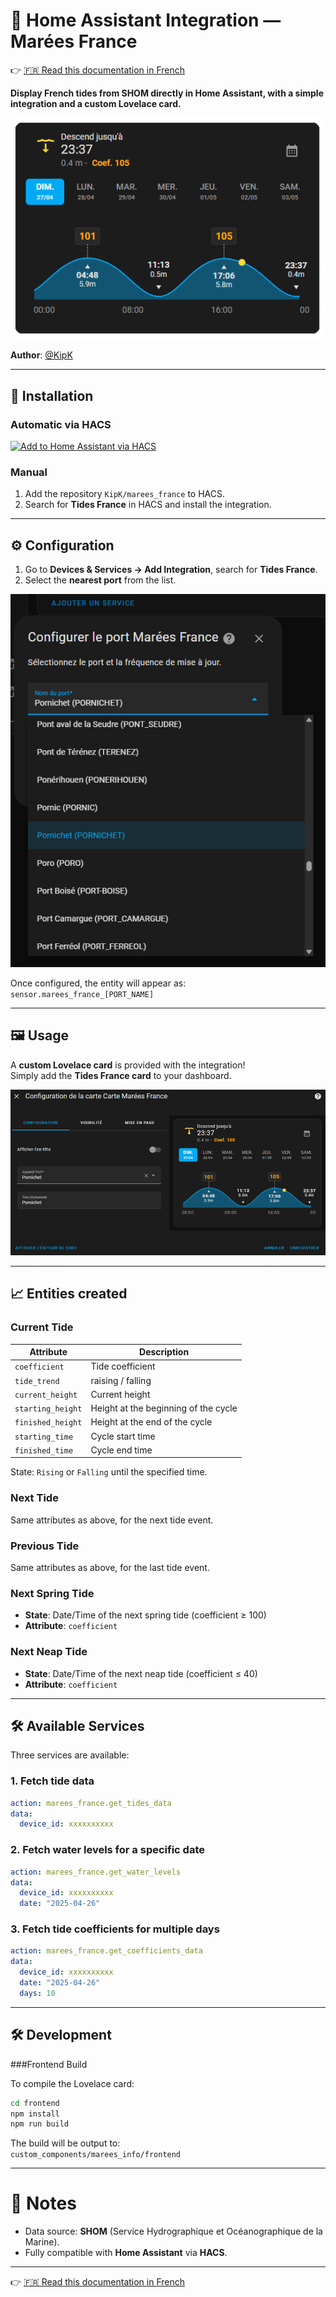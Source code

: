 # 🌊 Home Assistant Integration — Marées France

👉 [🇫🇷 Read this documentation in French](./README-fr.md)

**Display French tides from SHOM directly in Home Assistant, with a simple integration and a custom Lovelace card.**

![Tides France Lovelace Card](./img/card.png)

**Author**: [@KipK](https://github.com/KipK)

---

## 🚀 Installation

### Automatic via HACS

[![Add to Home Assistant via HACS](https://my.home-assistant.io/badges/hacs_repository.svg)](https://my.home-assistant.io/redirect/hacs_repository/?owner=KipK&category=integration&repository=marees_france)

### Manual

1. Add the repository `KipK/marees_france` to HACS.
2. Search for **Tides France** in HACS and install the integration.

---

## ⚙️ Configuration

1. Go to **Devices & Services → Add Integration**, search for **Tides France**.
2. Select the **nearest port** from the list.

![Integration Configuration](./img/integration-config.png)

Once configured, the entity will appear as:  
`sensor.marees_france_[PORT_NAME]`

---

## 🖼️ Usage

A **custom Lovelace card** is provided with the integration!  
Simply add the **Tides France card** to your dashboard.

![Card Editor](./img/card-editor.png)

---

## 📈 Entities created

### Current Tide

| Attribute            | Description                    |
|-----------------------|---------------------------------|
| `coefficient`          | Tide coefficient               |
| `tide_trend`           | raising / falling              |
| `current_height`       | Current height                 |
| `starting_height`      | Height at the beginning of the cycle |
| `finished_height`      | Height at the end of the cycle  |
| `starting_time`        | Cycle start time               |
| `finished_time`        | Cycle end time                 |

State: `Rising` or `Falling` until the specified time.

### Next Tide

Same attributes as above, for the next tide event.

### Previous Tide

Same attributes as above, for the last tide event.

### Next Spring Tide

- **State**: Date/Time of the next spring tide (coefficient ≥ 100)
- **Attribute**: `coefficient`

### Next Neap Tide

- **State**: Date/Time of the next neap tide (coefficient ≤ 40)
- **Attribute**: `coefficient`

---

## 🛠️ Available Services

Three services are available:

### 1. Fetch tide data

```yaml
action: marees_france.get_tides_data
data:
  device_id: xxxxxxxxxx
```

### 2. Fetch water levels for a specific date

```yaml
action: marees_france.get_water_levels
data:
  device_id: xxxxxxxxxx
  date: "2025-04-26"
```

### 3. Fetch tide coefficients for multiple days

```yaml
action: marees_france.get_coefficients_data
data:
  device_id: xxxxxxxxxx
  date: "2025-04-26"
  days: 10
```

---

## 🛠️ Development

###Frontend Build

To compile the Lovelace card:

```bash
cd frontend
npm install
npm run build
```

The build will be output to:  
`custom_components/marees_info/frontend`

---

# 🎯 Notes

- Data source: **SHOM** (Service Hydrographique et Océanographique de la Marine).
- Fully compatible with **Home Assistant** via **HACS**.

---

👉 [🇫🇷 Read this documentation in French](./README-fr.md)
